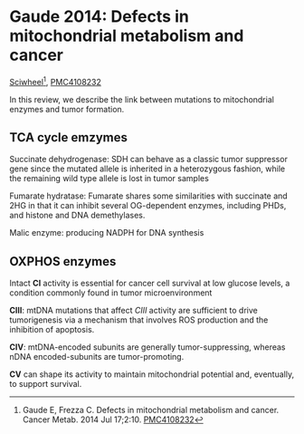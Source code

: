 # Gaude 2014: Defects in mitochondrial metabolism and cancer


[Sciwheel](https://sciwheel.com/work/#/items/1155151/)[^Gaude2014], [PMC4108232](https://www.ncbi.nlm.nih.gov/pmc/articles/PMC4108232/)

In this review, we describe the link between mutations to mitochondrial enzymes and tumor formation.

<!--more-->

## TCA cycle emzymes

Succinate dehydrogenase: SDH can behave as a classic tumor suppressor gene since the mutated allele is inherited in a heterozygous fashion, while the remaining wild type allele is lost in tumor samples

Fumarate hydratase: Fumarate shares some similarities with succinate and 2HG in that it can inhibit several OG-dependent enzymes, including PHDs, and histone and DNA demethylases.

Malic enzyme: producing NADPH for DNA synthesis


## OXPHOS enzymes

Intact **CI** activity is essential for cancer cell survival at low glucose levels, a condition commonly found in tumor microenvironment

**CIII**: mtDNA mutations that affect *CIII* activity are sufficient to drive tumorigenesis via a mechanism that involves ROS production and the inhibition of apoptosis.

**CIV**: mtDNA-encoded subunits are generally tumor-suppressing, whereas nDNA encoded-subunits are tumor-promoting.

**CV** can shape its activity to maintain mitochondrial potential and, eventually, to support survival.

[^Gaude2014]: Gaude E, Frezza C. Defects in mitochondrial metabolism and cancer. Cancer Metab. 2014 Jul 17;2:10. [PMC4108232](https://www.ncbi.nlm.nih.gov/pmc/articles/PMC4108232/)

